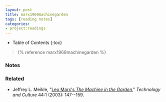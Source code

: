 ```yaml
---
layout: post
title: marx1969machinegarden
tags: [reading notes]
categories:
- project:readings
---
```


* Table of Contents
{:toc}

> {% reference marx1969machinegarden %}

### Notes

### Related

- Jeffrey L. Meikle, "[Leo Marx's *The Machine in the Garden*][]," *Technology and Culture* 44:1 (2003): 147--159.

[Leo Marx's *The Machine in the Garden*]: https://muse.jhu.edu/journals/technology_and_culture/v044/44.1meikle.html
